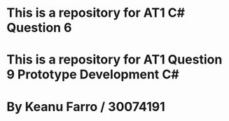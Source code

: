 # This is a repository for AT1 C# Question 6
# This is a repository for AT1 Question 9 Prototype Development C#
# By Keanu Farro / 30074191
